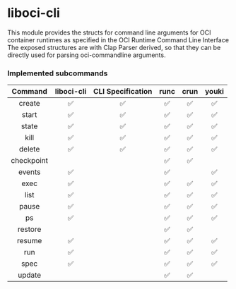 # liboci-cli

This module provides the structs for command line arguments for OCI container runtimes as specified in the OCI Runtime Command Line Interface The exposed structures are with Clap Parser derived, so that they can be directly used for parsing oci-commandline arguments.

### Implemented subcommands

|  Command   | liboci-cli | CLI Specification | runc | crun | youki |
| :--------: | :--------: | :---------------: | :--: | :--: | :---: |
|   create   |     ✅     |        ✅         |  ✅  |  ✅  |  ✅   |
|   start    |     ✅     |        ✅         |  ✅  |  ✅  |  ✅   |
|   state    |     ✅     |        ✅         |  ✅  |  ✅  |  ✅   |
|    kill    |     ✅     |        ✅         |  ✅  |  ✅  |  ✅   |
|   delete   |     ✅     |        ✅         |  ✅  |  ✅  |  ✅   |
| checkpoint |            |                   |  ✅  |  ✅  |       |
|   events   |     ✅     |                   |  ✅  |      |  ✅   |
|    exec    |     ✅     |                   |  ✅  |  ✅  |  ✅   |
|    list    |     ✅     |                   |  ✅  |  ✅  |  ✅   |
|   pause    |     ✅     |                   |  ✅  |  ✅  |  ✅   |
|     ps     |     ✅     |                   |  ✅  |  ✅  |  ✅   |
|  restore   |            |                   |  ✅  |  ✅  |       |
|   resume   |     ✅     |                   |  ✅  |  ✅  |  ✅   |
|    run     |     ✅     |                   |  ✅  |  ✅  |  ✅   |
|    spec    |     ✅     |                   |  ✅  |  ✅  |  ✅   |
|   update   |            |                   |  ✅  |  ✅  |       |
